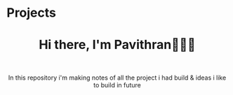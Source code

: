 # Projects

<h1 align="center">Hi there, I'm Pavithran👨🏻‍💻</h1>

<br/>
<p align="center"> In this repository i'm making notes of all the project i had build & ideas i like to build in future</p>

